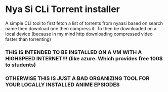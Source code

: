 # Nya Si CLi Torrent installer

A simple CLI tool to first fetch a list of torrents from nyaasi based on search name then download one then compress it. To then be downloaded on a local device (because in my mind http downloading compressed video faster than torrenting)

### THIS IS INTENDED TO BE INSTALLED ON A VM WITH A HIGHSPEED INTERNET!!! (like azure. Which provides free 100$ to students)

### OTHERWISE THIS IS JUST A BAD ORGANIZING TOOL FOR YOUR LOCALLY INSTALLED ANIME EPSIODES
